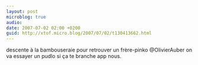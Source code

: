 ```yaml
---
layout: post
microblog: true
audio: 
date: 2007-07-02 02:00 +0200
guid: http://xtof.micro.blog/2007/07/02/t130413662.html
---
```

descente à la bambouseraie pour retrouver un frère-pinko @OlivierAuber on va essayer un pudlo si ça te branche app nous.
